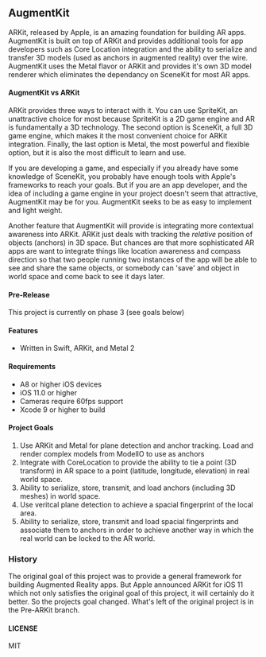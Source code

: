 ## AugmentKit

ARKit, released by Apple, is an amazing foundation for building AR apps. AugmentKit is built on top of ARKit and provides additional tools for app developers such as Core Location integration and the ability to serialize and transfer 3D models (used as anchors in augmented reality) over the wire. AugmentKit uses the Metal flavor or ARKit and provides it's own 3D model renderer which eliminates the dependancy on SceneKit for most AR apps.

#### AugmentKit vs ARKit

ARKit provides three ways to interact with it. You can use SpriteKit, an unattractive choice for most because SpriteKit is a 2D game engine and AR is fundamentally a 3D technology. The second option is SceneKit, a full 3D game engine, which makes it the most convenient choice for ARKit integration. Finally, the last option is Metal, the most powerful and flexible option, but it is also the most difficult to learn and use. 

If you are developing a game, and especially if you already have some knowledge of SceneKit, you probably have enough tools with Apple's frameworks to reach your goals. But if you are an app developer,  and the idea of including a game engine in your project doesn't seem that attractive, AugmentKit may be for you. AugmentKit seeks to be as easy to implement and light weight.

Another feature that AugmentKit will provide is integrating more contextual awareness into ARKit. ARKit just deals with tracking the _relative_ position of objects (anchors) in 3D space. But chances are that more sophisticated AR apps are want to integrate things like location awareness and compass direction so that two people running two instances of the app will be able to see and share the same objects, or somebody can 'save' and object in world space and come back to see it days later.

#### Pre-Release

This project is currently on phase 3 (see goals below)

#### Features

* Written in Swift, ARKit, and Metal 2

#### Requirements

* A8 or higher iOS devices
* iOS 11.0 or higher
* Cameras require 60fps support
* Xcode 9 or higher to build

#### Project Goals

1. Use ARKit and Metal for plane detection and anchor tracking. Load and render complex models from ModelIO to use as anchors
2. Integrate with CoreLocation to provide the ability to tie a point (3D transform) in AR space to a point (latitude, longitude, elevation) in real world space.
3. Ability to serialize, store, transmit, and load anchors (including 3D meshes) in world space.
4. Use veritcal plane detection to achieve a spacial fingerprint of the local area.
5. Ability to serialize, store, transmit and load spacial fingerprints and associate them to anchors in order to achieve another way in which the real world can be locked to the AR world.

### History

The original goal of this project was to provide a general framework for building Augmented Reality apps. But Apple announced ARKit for iOS 11 which not only satisfies the original goal of this project, it will certainly do it better. So the projects goal changed. What's left of the original project is in the Pre-ARKit branch.

#### LICENSE
MIT
